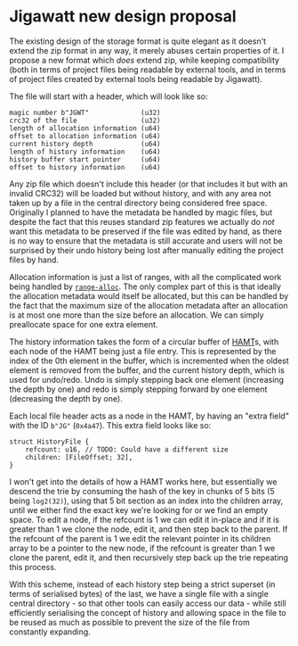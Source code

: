# Jigawatt new design proposal

The existing design of the storage format is quite elegant as it doesn't extend the zip format in
any way, it merely abuses certain properties of it. I propose a new format which _does_ extend zip,
while keeping compatibility (both in terms of project files being readable by external tools, and in
terms of project files created by external tools being readable by Jigawatt).

The file will start with a header, which will look like so:

```
magic number b"JGWT"             (u32)
crc32 of the file                (u32)
length of allocation information (u64)
offset to allocation information (u64)
current history depth            (u64)
length of history information    (u64)
history buffer start pointer     (u64)
offset to history information    (u64)
```

Any zip file which doesn't include this header (or that includes it but with an invalid CRC32) will
be loaded but without history, and with any area not taken up by a file in the central directory
being considered free space. Originally I planned to have the metadata be handled by magic files,
but despite the fact that this reuses standard zip features we actually do _not_ want this metadata
to be preserved if the file was edited by hand, as there is no way to ensure that the metadata is
still accurate and users will not be surprised by their undo history being lost after manually
editing the project files by hand.

Allocation information is just a list of ranges, with all the complicated work being handled by
[`range-alloc`][rangealloc]. The only complex part of this is that ideally the allocation metadata
would itself be allocated, but this can be handled by the fact that the maximum size of the
allocation metadata after an allocation is at most one more than the size before an allocation. We
can simply preallocate space for one extra element.

The history information takes the form of a circular buffer of [HAMT][hamt]s, with each node of the
HAMT being just a file entry. This is represented by the index of the 0th element in the buffer,
which is incremented when the oldest element is removed from the buffer, and the current history
depth, which is used for undo/redo. Undo is simply stepping back one element (increasing the depth
by one) and redo is simply stepping forward by one element (decreasing the depth by one).

Each local file header acts as a node in the HAMT, by having an "extra field" with the ID `b"JG"`
(`0x4a47`). This extra field looks like so:

```
struct HistoryFile {
    refcount: u16, // TODO: Could have a different size
    children: [FileOffset; 32],
}
```

I won't get into the details of how a HAMT works here, but essentially we descend the trie by
consuming the hash of the key in chunks of 5 bits (5 being `log2(32)`), using that 5 bit section as
an index into the children array, until we either find the exact key we're looking for or we find an
empty space. To edit a node, if the refcount is 1 we can edit it in-place and if it is greater than
1 we clone the node, edit it, and then step back to the parent. If the refcount of the parent is 1
we edit the relevant pointer in its children array to be a pointer to the new node, if the refcount
is greater than 1 we clone the parent, edit it, and then recursively step back up the trie repeating
this process.

With this scheme, instead of each history step being a strict superset (in terms of serialised
bytes) of the last, we have a single file with a single central directory - so that other tools can
easily access our data - while still efficiently serialising the concept of history and allowing
space in the file to be reused as much as possible to prevent the size of the file from constantly
expanding.

[hamt]: https://en.wikipedia.org/wiki/Hash_array_mapped_trie
[rangealloc]: https://crates.io/crates/range-alloc
